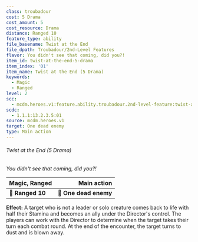 ```yaml
---
class: troubadour
cost: 5 Drama
cost_amount: 5
cost_resource: Drama
distance: Ranged 10
feature_type: ability
file_basename: Twist at the End
file_dpath: Troubadour/2nd-Level Features
flavor: You didn't see that coming, did you?!
item_id: twist-at-the-end-5-drama
item_index: '01'
item_name: Twist at the End (5 Drama)
keywords:
  - Magic
  - Ranged
level: 2
scc:
  - mcdm.heroes.v1:feature.ability.troubadour.2nd-level-feature:twist-at-the-end-5-drama
scdc:
  - 1.1.1:13.2.3.5:01
source: mcdm.heroes.v1
target: One dead enemy
type: Main action
---
```


###### Twist at the End (5 Drama)

*You didn't see that coming, did you?!*

| **Magic, Ranged** |       **Main action** |
| ----------------- | --------------------: |
| **📏 Ranged 10**  | **🎯 One dead enemy** |

**Effect:** A target who is not a leader or solo creature comes back to life with half their Stamina and becomes an ally under the Director's control. The players can work with the Director to determine when the target takes their turn each combat round. At the end of the encounter, the target turns to dust and is blown away.
